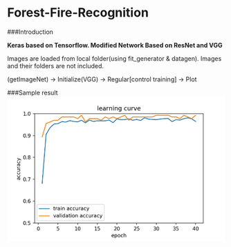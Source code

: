 # Forest-Fire-Recognition 
###Introduction

**Keras based on Tensorflow. Modified Network Based on ResNet and VGG**

Images are loaded from local folder(using fit_generator & datagen). Images and their folders are not included.

(getImageNet) -> Initialize(VGG) -> Regular[control training] -> Plot

###Sample result
![image](https://github.com/whjdarking/Forest-Fire-Recognition/blob/master/6.jpg)
